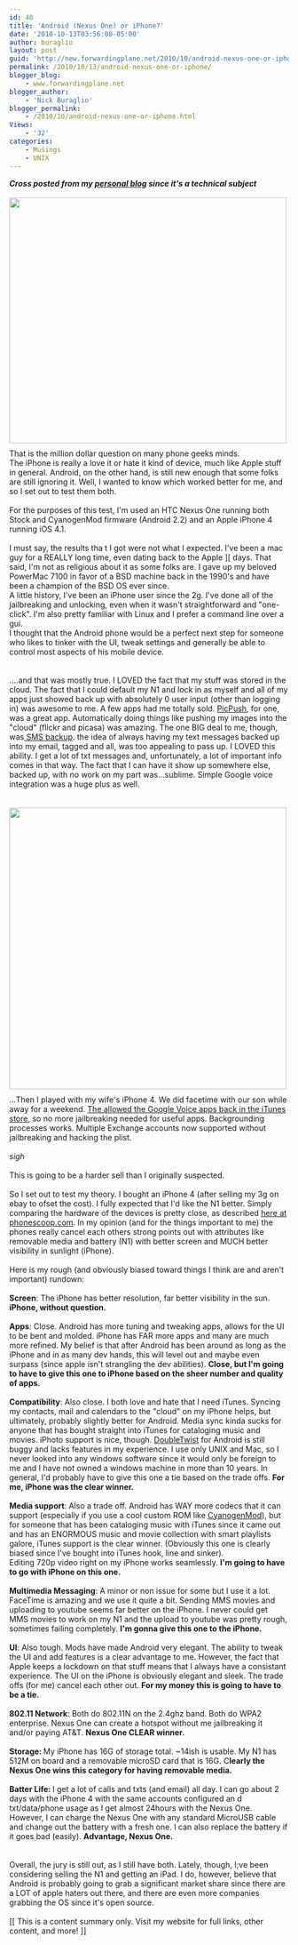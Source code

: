 ```yaml
---
id: 48
title: 'Android (Nexus One) or iPhone?'
date: '2010-10-13T03:56:00-05:00'
author: buraglio
layout: post
guid: 'http://new.forwardingplane.net/2010/10/android-nexus-one-or-iphone/'
permalink: /2010/10/13/android-nexus-one-or-iphone/
blogger_blog:
    - www.forwardingplane.net
blogger_author:
    - 'Nick Buraglio'
blogger_permalink:
    - /2010/10/android-nexus-one-or-iphone.html
Views:
    - '32'
categories:
    - Musings
    - UNIX
---
```


<span style="font-weight:bold;">*Cross posted from my <a href="http://www.nickburaglio.com/">personal blog</a> since it's a technical subject*<span style="font-style:italic;"></span></span><br /><br /><a href="http://handies.phandroid.com/media/nexus-one-1269816018-806.jpg"><img style="float:left; margin:0 10px 10px 0;cursor:pointer; cursor:hand;width: 500px; height: 442px;" src="http://handies.phandroid.com/media/nexus-one-1269816018-806.jpg" border="0" alt="" /></a><br /><div><br /></div><div><br /></div><div><br /></div><div><br /></div><br /><div><br /></div><div><br /></div><div>That is the million dollar question on many phone geeks minds.  <div>The iPhone is really a love it or hate it kind of device, much like Apple stuff in general.  Android, on the other hand, is still new enough that some folks are still ignoring it.  Well, I wanted to know which worked better for me, and so I set out to test them both.  <div><br /></div><div>For the purposes of this test, I'm used an HTC Nexus One running both Stock and CyanogenMod firmware (Android 2.2) and an Apple iPhone 4 running iOS 4.1.  </div><div><br /></div><div>I must say, the results tha t I got were not what I expected.  I've been a mac guy for a REALLY long time, even dating back to the Apple ][ days.  That said, I'm not as religious about it as some folks are.  I gave up my beloved PowerMac 7100 in favor of a BSD machine back in the 1990's and have been a champion of the BSD OS ever since.  </div><div>A little history, I've been an iPhone user since the 2g.  I've done all of the jailbreaking and unlocking, even when it wasn't straightforward and "one-click".  I'm also pretty familiar with Linux and I prefer a command line over a gui.  </div><div>I thought that the Android phone would be a perfect next step for someone who likes to tinker with the UI, tweak settings and generally be able to control most aspects of his mobile device. </div><div><br /><br /></div><div>....and that was mostly true.  I LOVED the fact that my stuff was stored in the cloud. The fact that I could default my N1 and lock in as myself and all of my apps just showed back up with absolutely 0 user input (other than logging in) was awesome to me.  A few apps had me totally sold.  <a href="http://blog.350nice.com/wp/products/picpush">PicPush</a>, for one, was a great app.  Automatically doing things like pushing my images into the "cloud" (flickr and picasa) was amazing.  The one BIG deal to me, though, was<a href="http://www.androlib.com/android.application.tv-studer-smssync-jjD.aspx"> SMS backup</a>.  the idea of always having my text messages backed up into my email, tagged and all, was too appealing to pass up.  I LOVED this ability.  I get a lot of txt messages and, unfortunately, a lot of important info comes in that way.  The fact that I can have it show up somewhere else, backed up, with no work on my part was...sublime.  Simple Google voice integration was a huge plus as well.</div><div><br /><br /><a href="http://macosrumors.com/wp-content/uploads/2010/06/iphone4-thumb-640xauto-14425.jpg"><img style="float:left; margin:0 10px 10px 0;cursor:pointer; cursor:hand;width: 500px; height: 507px;" src="http://macosrumors.com/wp-content/uploads/2010/06/iphone4-thumb-640xauto-14425.jpg" border="0" alt="" /></a><br /><br /><br /></div><div>...Then I played with my wife's iPhone 4.  We did facetime with our son while away for a weekend.  <a href="http://www.tuaw.com/2010/09/17/gv-connect-app-for-google-voice-now-available/">The allowed the Google Voice apps back in the iTunes store</a>, so no more jailbreaking needed for useful apps.  Backgrounding processes works.  Multiple Exchange accounts now supported without jailbreaking and hacking the plist.  </div><div><br /></div><div>*sigh*  </div><div><br /></div><div>This is going to be a harder sell than I originally suspected.  </div><div><br /></div><div>So I set out to test my theory.  I bought an iPhone 4 (after selling my 3g on ebay to ofset the cost).  I fully expected that I'd like the N1 better.  Simply comparing the hardware of the devices is pretty close, as described <a href="http://www.phonescoop.com/phones/compare.php?id%5B%5D=2520&id%5B%5D=2798&id%5B%5D=&id%5B%5D=&id%5B%5D=">here at phonescoop.com</a>.  In my opinion (and for the things important to me) the phones really cancel each others strong points out with attributes like removable media and battery (N1) with better screen and MUCH better visibility in sunlight (iPhone).  </div><div><br /></div><div>Here is my rough (and obviously biased toward things I think are and aren't important) rundown:</div><div><br /></div><div><b>Screen</b>: The iPhone has better resolution, far better visibility in the sun. <b> iPhone, without question.</b></div><div><b><br /></b></div><div><b>Apps</b>: Close.  Android has more tuning and tweaking apps, allows for the UI to be bent and molded.  iPhone has FAR more apps and many are much more refined.  My belief is that after Android has been around as long as the iPhone and in as many dev hands, this will level out and maybe even surpass (since apple isn't strangling the dev abilities).  <b>Close, but I'm going to have to give this one to iPhone based on the sheer number and quality of apps.</b></div><div><br /></div><div><b>Compatibility</b>: Also close.  I both love and hate that I need iTunes.  Syncing my contacts, mail and calendars to the "cloud" on my iPhone helps, but ultimately, probably slightly better for Android.  Media sync kinda sucks for anyone that has bought straight into iTunes for cataloging music and movies.  iPhoto support is nice, though.  <a href="http://www.doubletwist.com/">DoubleTwist</a> for Android is still buggy and lacks features in my experience. I use only UNIX and Mac, so I never looked into any windows software since it would only be foreign to me and I have not owned a windows machine in more than 10 years.  In general, I'd probably have to give this one a tie based on the trade offs.  <b>For me, iPhone was the clear winner. </b></div><div><br /></div><div><b>Media support</b>: Also a trade off.  Android has WAY more codecs that it can support (especially if you use a cool custom ROM like <a href="http://www.cyanogenmod.com/">CyanogenMod</a>), but for someone that has been cataloging music with iTunes since it came out and has an ENORMOUS music and movie collection with smart playlists galore, iTunes support is the clear winner.  (Obviously this one is clearly biased since I've bought into iTunes hook, line and sinker).  </div><div>Editing 720p video right on my iPhone works seamlessly.  <b>I'm going to have to go with iPhone on this one.</b>  </div><div><br /></div><div><b>Multimedia Messaging</b>: A minor or non issue for some but I use it a lot.  FaceTime is amazing and we use it quite a bit.  Sending MMS movies and uploading to youtube seems far better on the iPhone.  I never could get MMS movies to work on my N1 and the upload to youtube was pretty rough, sometimes failing completely. <b> I'm gonna give this one to the iPhone.</b></div><div><br /></div><div><b>UI</b>: Also tough.  Mods have made Android very elegant.  The ability to tweak the UI and add features is a clear advantage to me.  However, the fact that Apple keeps a lockdown on that stuff means that I always have a consistant experience.  The UI on the iPhone is obviously elegant and sleek.  The trade offs (for me) cancel each other out. <b> For my money this is going to have to be a tie.</b>  </div><div><br /></div><div><b>802.11 Network</b>: Both do 802.11N on the 2.4ghz band.  Both do WPA2 enterprise.  Nexus One can create a hotspot without me jailbreaking it and/or paying AT&T.  <b>Nexus One CLEAR winner.  </b></div><div><b><br /></b></div><div><b>Storage: </b>My iPhone has 16G of storage total.  ~14ish is usable.  My N1 has 512M on board and a removable microSD card that is 16G.  C<b>learly the Nexus One wins this category for having removable media.</b></div><div><b><br /></b></div><div><b>Batter Life:  </b>I get a lot of calls and txts (and email) all day.  I can go about 2 days with the iPhone 4 with the same accounts configured an
d txt/data/phone usage as I get almost 24hours with the Nexus One.  </div><div>However, I can charge the Nexus One with any standard MicroUSB cable and change out the battery with a fresh one.  I can also replace the battery if it goes bad (easily).  <b>Advantage, Nexus One.  </b></div><div><b><br /></b></div><div><b><br /></b></div><div>Overall, the jury is still out, as I still have both.  Lately, though, I;ve been considering selling the N1 and getting an iPad. I do, however, believe that Android is probably going to grab a significant market share since there are a LOT of apple haters out there, and there are even more companies grabbing the OS since it's open source. </div><div><br /></div></div></div><div>[[ This is a content summary only. Visit my website for full links, other content, and more! ]]</div>